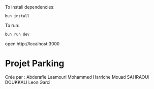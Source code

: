 To install dependencies:
```sh
bun install
```

To run:
```sh
bun run dev
```

open http://localhost:3000

# Projet Parking
Crée par :
Abderafie Laamouri 
Mohammed Harriche 
Mouad SAHRAOUI DOUKKALI
Leon Garci
